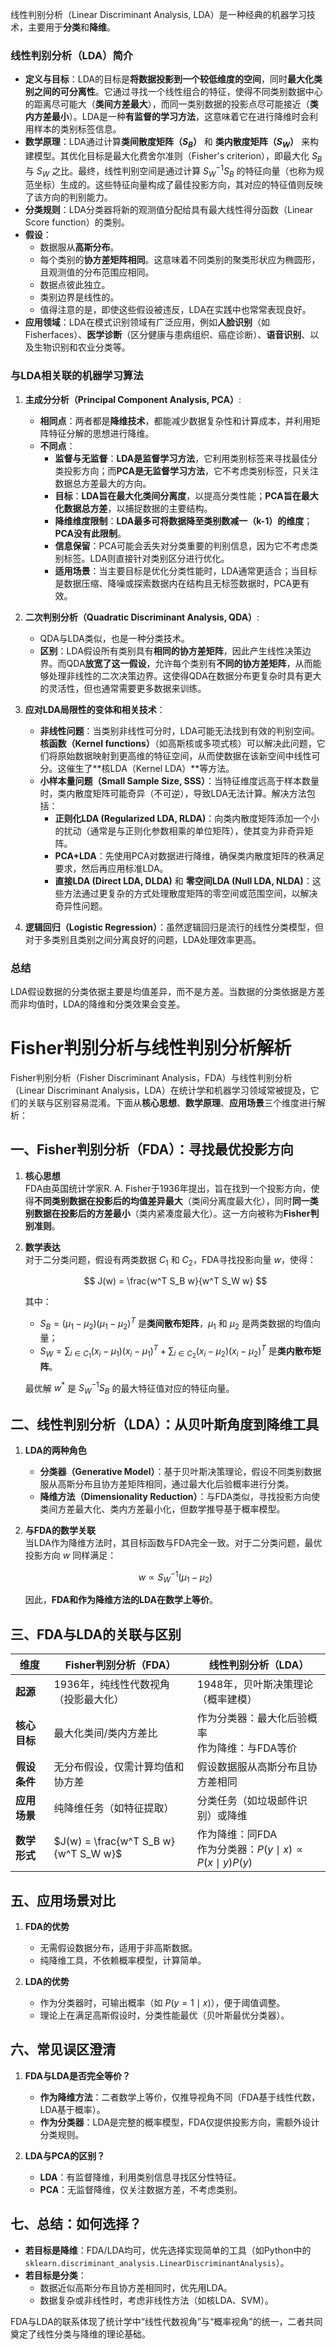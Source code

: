 线性判别分析（Linear Discriminant Analysis, LDA）是一种经典的机器学习技术，主要用于**分类**和**降维**。

### 线性判别分析（LDA）简介

- **定义与目标**：LDA的目标是**将数据投影到一个较低维度的空间**，同时**最大化类别之间的可分离性**。它通过寻找一个线性组合的特征，使得不同类别数据中心的距离尽可能大（**类间方差最大**），而同一类别数据的投影点尽可能接近（**类内方差最小**）。LDA是一种**有监督的学习方法**，这意味着它在进行降维时会利用样本的类别标签信息。
- **数学原理**：LDA通过计算**类间散度矩阵（$S_B$）** 和 **类内散度矩阵（$S_W$）** 来构建模型。其优化目标是最大化费舍尔准则（Fisher's criterion），即最大化 $S_B$ 与 $S_W$ 之比。最终，线性判别空间是通过计算 $S_W^{-1}S_B$ 的特征向量（也称为规范坐标）生成的。这些特征向量构成了最佳投影方向，其对应的特征值则反映了该方向的判别能力。
- **分类规则**：LDA分类器将新的观测值分配给具有最大线性得分函数（Linear Score function）的类别。
- **假设**：
    - 数据服从**高斯分布**。
    - 每个类别的**协方差矩阵相同**。这意味着不同类别的聚类形状应为椭圆形，且观测值的分布范围应相同。
    - 数据点彼此独立。
    - 类别边界是线性的。
    - 值得注意的是，即使这些假设被违反，LDA在实践中也常常表现良好。
- **应用领域**：LDA在模式识别领域有广泛应用，例如**人脸识别**（如Fisherfaces）、**医学诊断**（区分健康与患病组织、癌症诊断）、**语音识别**、以及生物识别和农业分类等。

### 与LDA相关联的机器学习算法

1. **主成分分析（Principal Component Analysis, PCA）**:
    
    - **相同点**：两者都是**降维技术**，都能减少数据复杂性和计算成本，并利用矩阵特征分解的思想进行降维。
    - **不同点**：
        - **监督与无监督**：**LDA是监督学习方法**，它利用类别标签来寻找最佳分类投影方向；而**PCA是无监督学习方法**，它不考虑类别标签，只关注数据总方差最大的方向。
        - **目标**：**LDA旨在最大化类间分离度**，以提高分类性能；**PCA旨在最大化数据总方差**，以捕捉数据的主要结构。
        - **降维维度限制**：**LDA最多可将数据降至类别数减一（k-1）的维度**；**PCA没有此限制**。
        - **信息保留**：PCA可能会丢失对分类重要的判别信息，因为它不考虑类别标签。LDA则直接针对类别区分进行优化。
        - **适用场景**：当主要目标是优化分类性能时，LDA通常更适合；当目标是数据压缩、降噪或探索数据内在结构且无标签数据时，PCA更有效。
2. **二次判别分析（Quadratic Discriminant Analysis, QDA）**:
    
    - QDA与LDA类似，也是一种分类技术。
    - **区别**：LDA假设所有类别具有**相同的协方差矩阵**，因此产生线性决策边界。而QDA**放宽了这一假设**，允许每个类别有**不同的协方差矩阵**，从而能够处理非线性的二次决策边界。这使得QDA在数据分布更复杂时具有更大的灵活性，但也通常需要更多数据来训练。
3. **应对LDA局限性的变体和相关技术**：
    
    - **非线性问题**：当类别非线性可分时，LDA可能无法找到有效的判别空间。**核函数（Kernel functions）**（如高斯核或多项式核）可以解决此问题，它们将原始数据映射到更高维的特征空间，从而使数据在该新空间中线性可分。这催生了**核LDA（Kernel LDA）**等方法。
    - **小样本量问题（Small Sample Size, SSS）**：当特征维度远高于样本数量时，类内散度矩阵可能奇异（不可逆），导致LDA无法计算。解决方法包括：
        - **正则化LDA (Regularized LDA, RLDA)**：向类内散度矩阵添加一个小的扰动（通常是与正则化参数相乘的单位矩阵），使其变为非奇异矩阵。
        - **PCA+LDA**：先使用PCA对数据进行降维，确保类内散度矩阵的秩满足要求，然后再应用标准LDA。
        - **直接LDA (Direct LDA, DLDA)** 和 **零空间LDA (Null LDA, NLDA)**：这些方法通过更复杂的方式处理散度矩阵的零空间或范围空间，以解决奇异性问题。
4. **逻辑回归（Logistic Regression）**：虽然逻辑回归是流行的线性分类模型，但对于多类别且类别之间分离良好的问题，LDA处理效率更高。
    

### 总结
LDA假设数据的分类依据主要是均值差异，而不是方差。当数据的分类依据是方差而非均值时，LDA的降维和分类效果会变差。


# Fisher判别分析与线性判别分析解析

Fisher判别分析（Fisher Discriminant Analysis，FDA）与线性判别分析（Linear Discriminant Analysis，LDA）在统计学和机器学习领域常被提及，它们的关联与区别容易混淆。下面从**核心思想**、**数学原理**、**应用场景**三个维度进行解析：

## 一、Fisher判别分析（FDA）：寻找最优投影方向

1. **核心思想**  
   FDA由英国统计学家R. A. Fisher于1936年提出，旨在找到一个投影方向，使得**不同类别数据在投影后的均值差异最大**（类间分离度最大化），同时**同一类别数据在投影后的方差最小**（类内紧凑度最大化）。这一方向被称为**Fisher判别准则**。

2. **数学表达**  
   对于二分类问题，假设有两类数据 $C_1$ 和 $C_2$，FDA寻找投影向量 $w$，使得：

   $$
   J(w) = \frac{w^T S_B w}{w^T S_W w}
   $$

   其中：
   - $S_B = (\mu_1 - \mu_2)(\mu_1 - \mu_2)^T$ 是**类间散布矩阵**，$\mu_1$ 和 $\mu_2$ 是两类数据的均值向量；
   - $S_W = \sum_{i \in C_1} (x_i - \mu_1)(x_i - \mu_1)^T + \sum_{i \in C_2} (x_i - \mu_2)(x_i - \mu_2)^T$ 是**类内散布矩阵**。

   最优解 $w^*$ 是 $S_W^{-1} S_B$ 的最大特征值对应的特征向量。

## 二、线性判别分析（LDA）：从贝叶斯角度到降维工具

1. **LDA的两种角色**  
   - **分类器（Generative Model）**：基于贝叶斯决策理论，假设不同类别数据服从高斯分布且协方差矩阵相同，通过最大化后验概率进行分类。  
   - **降维方法（Dimensionality Reduction）**：与FDA类似，寻找投影方向使类间方差最大化、类内方差最小化，但数学推导基于概率模型。

2. **与FDA的数学关联**  
   当LDA作为降维方法时，其目标函数与FDA完全一致。对于二分类问题，最优投影方向 $w$ 同样满足：

   $$
   w \propto S_W^{-1} (\mu_1 - \mu_2)
   $$

   因此，**FDA和作为降维方法的LDA在数学上等价**。

## 三、FDA与LDA的关联与区别

| **维度**       | **Fisher判别分析（FDA）**               | **线性判别分析（LDA）**                  |
|----------------|----------------------------------------|------------------------------------------|
| **起源**       | 1936年，纯线性代数视角（投影最大化）  | 1948年，贝叶斯决策理论（概率建模）       |
| **核心目标**   | 最大化类间/类内方差比                   | 作为分类器：最大化后验概率<br>作为降维：与FDA等价 |
| **假设条件**   | 无分布假设，仅需计算均值和协方差       | 假设数据服从高斯分布且协方差相同         |
| **应用场景**   | 纯降维任务（如特征提取）               | 分类任务（如垃圾邮件识别）或降维         |
| **数学形式**   | $J(w) = \frac{w^T S_B w}{w^T S_W w}$   | 作为降维：同FDA<br>作为分类器：$P(y \mid x) \propto P(x \mid y)P(y)$ |


## 五、应用场景对比

1. **FDA的优势**  
   - 无需假设数据分布，适用于非高斯数据。  
   - 纯降维工具，不依赖概率模型，计算简单。

2. **LDA的优势**  
   - 作为分类器时，可输出概率（如 $P(y=1 \mid x)$），便于阈值调整。  
   - 理论上在满足高斯假设时，分类性能最优（贝叶斯最优分类器）。

## 六、常见误区澄清

1. **FDA与LDA是否完全等价？**  
   - **作为降维方法**：二者数学上等价，仅推导视角不同（FDA基于线性代数，LDA基于概率）。  
   - **作为分类器**：LDA是完整的概率模型，FDA仅提供投影方向，需额外设计分类规则。

2. **LDA与PCA的区别？**  
   - **LDA**：有监督降维，利用类别信息寻找区分性特征。  
   - **PCA**：无监督降维，仅关注数据方差，不考虑类别。

## 七、总结：如何选择？

- **若目标是降维**：FDA/LDA均可，优先选择实现简单的工具（如Python中的`sklearn.discriminant_analysis.LinearDiscriminantAnalysis`）。  
- **若目标是分类**：  
  - 数据近似高斯分布且协方差相同时，优先用LDA。  
  - 数据复杂或非线性时，考虑非线性方法（如核LDA、SVM）。

FDA与LDA的联系体现了统计学中“线性代数视角”与“概率视角”的统一，二者共同奠定了线性分类与降维的理论基础。

